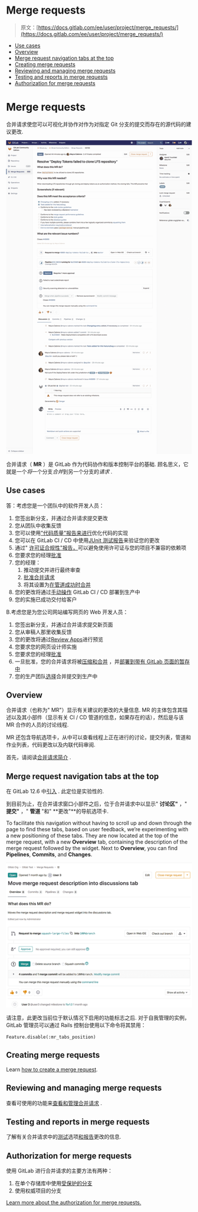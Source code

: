 # Merge requests

> 原文：[https://docs.gitlab.com/ee/user/project/merge_requests/](https://docs.gitlab.com/ee/user/project/merge_requests/)

*   [Use cases](#use-cases)
*   [Overview](#overview)
*   [Merge request navigation tabs at the top](#merge-request-navigation-tabs-at-the-top)
*   [Creating merge requests](#creating-merge-requests)
*   [Reviewing and managing merge requests](#reviewing-and-managing-merge-requests)
*   [Testing and reports in merge requests](#testing-and-reports-in-merge-requests)
*   [Authorization for merge requests](#authorization-for-merge-requests)

# Merge requests[](#merge-requests "Permalink")

合并请求使您可以可视化并协作对作为对指定 Git 分支的提交而存在的源代码的建议更改.

[![Merge request view](img/44dfa1e85103f88c82598a4ef9f8d0ae.png)](img/merge_request.png)

合并请求（ **MR** ）是 GitLab 作为代码协作和版本控制平台的基础. 顾名思义，它就是一个*将*一个分支*合并*到另一个分支的*请求* .

## Use cases[](#use-cases "Permalink")

答：考虑您是一个团队中的软件开发人员：

1.  您签出新分支，并通过合并请求提交更改
2.  您从团队中收集反馈
3.  您可以使用["代码质量"报告来进行](code_quality.html)优化代码的实现
4.  您可以在 GitLab CI / CD 中使用[JUnit 测试报告](../../../ci/junit_test_reports.html)来验证您的更改
5.  通过" [许可证合规性"报告，](../../compliance/license_compliance/index.html)可以避免使用许可证与您的项目不兼容的依赖项
6.  您要求您的经理[批准](merge_request_approvals.html)
7.  您的经理：
    1.  推动提交并进行最终审查
    2.  [批准合并请求](merge_request_approvals.html)
    3.  将其设置为[在管道成功时合并](merge_when_pipeline_succeeds.html)
8.  您的更改将通过[手动操作](../../../ci/yaml/README.html#whenmanual) GitLab CI / CD 部署到生产中
9.  您的实施已成功交付给客户

B.考虑您是为您公司网站编写网页的 Web 开发人员：

1.  您签出新分支，并通过合并请求提交新页面
2.  您从审稿人那里收集反馈
3.  您的更改将通过[Review Apps](../../../ci/review_apps/index.html)进行预览
4.  您要求您的网页设计师实施
5.  您要求您的经理[批准](merge_request_approvals.html)
6.  一旦批准，您的合并请求将被[压缩和合并](squash_and_merge.html) ，并[部署到带有 GitLab 页面的暂存中](https://about.gitlab.com/blog/2016/08/26/ci-deployment-and-environments/)
7.  您的生产团队[选择](cherry_pick_changes.html)合并提交到生产中

## Overview[](#overview "Permalink")

合并请求（也称为" MR"）显示有关建议的更改的大量信息. MR 的主体包含其描述以及其小部件（显示有关 CI / CD 管道的信息，如果存在的话），然后是与该 MR 合作的人员的讨论线程.

MR 还包含导航选项卡，从中可以查看线程上正在进行的讨论，提交列表，管道和作业列表，代码更改以及内联代码审阅.

首先，请阅读[合并请求简介](getting_started.html) .

## Merge request navigation tabs at the top[](#merge-request-navigation-tabs-at-the-top "Permalink")

在 GitLab 12.6 中[引入](https://gitlab.com/gitlab-org/gitlab/-/issues/33813) . 此定位是实验性的.

到目前为止，在合并请求窗口小部件之后，位于合并请求中以显示" **讨论区"** ，" **提交"** ，" **管道** "和" **更改"**的导航选项卡.

To facilitate this navigation without having to scroll up and down through the page to find these tabs, based on user feedback, we’re experimenting with a new positioning of these tabs. They are now located at the top of the merge request, with a new **Overview** tab, containing the description of the merge request followed by the widget. Next to **Overview**, you can find **Pipelines**, **Commits**, and **Changes**.

[![Merge request tab positions](img/9e7b70cdf92b88509713225035e8e964.png)](img/merge_request_tab_position_v12_6.png)

请注意，此更改当前位于默认情况下启用的功能标志之后. 对于自我管理的实例，GitLab 管理员可以通过 Rails 控制台使用以下命令将其禁用：

```
Feature.disable(:mr_tabs_position) 
```

## Creating merge requests[](#creating-merge-requests "Permalink")

Learn [how to create a merge request](creating_merge_requests.html).

## Reviewing and managing merge requests[](#reviewing-and-managing-merge-requests "Permalink")

查看可使用的功能来[查看和管理合并请求](reviewing_and_managing_merge_requests.html) .

## Testing and reports in merge requests[](#testing-and-reports-in-merge-requests "Permalink")

了解有关合并请求中的[测试](testing_and_reports_in_merge_requests.html)选项[和报告](testing_and_reports_in_merge_requests.html)更改的信息.

## Authorization for merge requests[](#authorization-for-merge-requests "Permalink")

使用 GitLab 进行合并请求的主要方法有两种：

1.  在单个存储库中使用[受保护的分支](../protected_branches.html)
2.  使用权威项目的分支

[Learn more about the authorization for merge requests.](authorization_for_merge_requests.html)